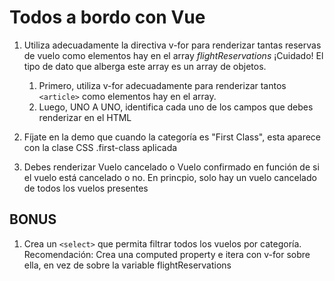 # Todos a bordo con Vue

1. Utiliza adecuadamente la directiva v-for para renderizar tantas reservas de vuelo como elementos hay en el array _flightReservations_ ¡Cuidado! El tipo de dato que alberga este array es un array de objetos.

   1. Primero, utiliza v-for adecuadamente para renderizar tantos `<article>` como elementos hay en el array.
   2. Luego, UNO A UNO, identifica cada uno de los campos que debes renderizar en el HTML

2. Fíjate en la demo que cuando la categoría es "First Class", esta aparece con la clase CSS .first-class aplicada
3. Debes renderizar Vuelo cancelado o Vuelo confirmado en función de si el vuelo está cancelado o no. En princpio, solo hay un vuelo cancelado de todos los vuelos presentes

## BONUS

1. Crea un `<select>` que permita filtrar todos los vuelos por categoría. Recomendación: Crea una computed property e itera con v-for sobre ella, en vez de sobre la variable flightReservations

